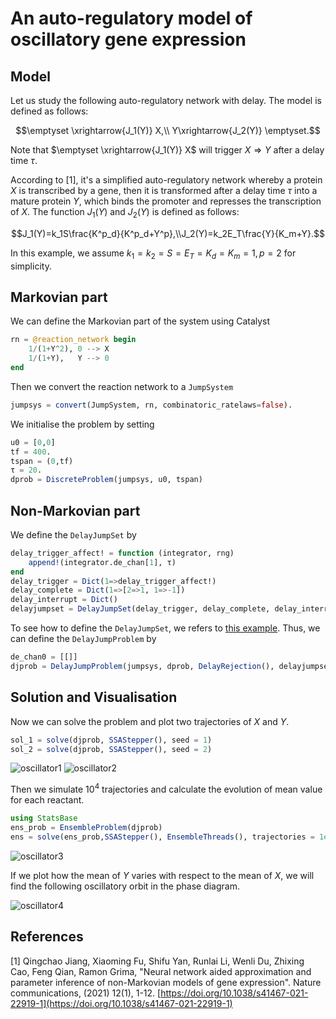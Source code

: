 # An auto-regulatory model of oscillatory gene expression
## Model
Let us study the following auto-regulatory network with delay. The model is defined as follows:
```math
\emptyset \xrightarrow{J_1(Y)} X,\\
 Y\xrightarrow{J_2(Y)} \emptyset.
```
Note that $\emptyset \xrightarrow{J_1(Y)} X$ will trigger $X\Rightarrow Y$ after a delay time $\tau$. 

According to [1], it's a simplified auto-regulatory network whereby a protein $X$ is transcribed by a gene, then it is transformed after a delay time $\tau$ into a mature protein $Y$, which binds the promoter and represses the transcription of $X$. The function $J_1(Y)$ and $J_2(Y)$ is defined as follows:
```math
J_1(Y)=k_1S\frac{K^p_d}{K^p_d+Y^p},\\J_2(Y)=k_2E_T\frac{Y}{K_m+Y}.
```
In this example, we assume $k_1=k_2=S=E_T=K_d=K_m=1, p =2$ for simplicity.

## Markovian part
We can define the Markovian part of the system using Catalyst
```julia
rn = @reaction_network begin
    1/(1+Y^2), 0 --> X
    1/(1+Y),   Y --> 0
end
```
Then we convert the reaction network to a `JumpSystem`
```julia
jumpsys = convert(JumpSystem, rn, combinatoric_ratelaws=false).
```
We initialise the problem by setting
```julia
u0 = [0,0]
tf = 400.
tspan = (0,tf)
τ = 20.
dprob = DiscreteProblem(jumpsys, u0, tspan)
```
## Non-Markovian part
We define the `DelayJumpSet` by
```julia
delay_trigger_affect! = function (integrator, rng)
    append!(integrator.de_chan[1], τ)
end
delay_trigger = Dict(1=>delay_trigger_affect!)
delay_complete = Dict(1=>[2=>1, 1=>-1])
delay_interrupt = Dict()
delayjumpset = DelayJumpSet(delay_trigger, delay_complete, delay_interrupt)
```
To see how to define the `DelayJumpSet`, we refers to [this example](tutorials.md).
Thus, we can define the `DelayJumpProblem` by 
```julia
de_chan0 = [[]]
djprob = DelayJumpProblem(jumpsys, dprob, DelayRejection(), delayjumpset, de_chan0, save_positions=(true,true)).
```
## Solution and Visualisation
Now we can solve the problem and plot two trajectories of $X$ and $Y$.
```julia
sol_1 = solve(djprob, SSAStepper(), seed = 1)
sol_2 = solve(djprob, SSAStepper(), seed = 2)
```
![oscillator1](../assets/oscillator1.svg)
![oscillator2](../assets/oscillator2.svg)

Then we simulate $10^4$ trajectories and calculate the evolution of mean value for each reactant.
```julia
using StatsBase
ens_prob = EnsembleProblem(djprob)
ens = solve(ens_prob,SSAStepper(), EnsembleThreads(), trajectories = 1e4, saveat = .1)
```
![oscillator3](../assets/oscillator3.svg)

If we plot how the mean of $Y$ varies with respect to the mean of $X$, we will find the following oscillatory orbit in the phase diagram.

![oscillator4](../assets/oscillator4.gif)

## References

[1] Qingchao Jiang, Xiaoming Fu, Shifu Yan, Runlai Li, Wenli Du, Zhixing Cao, Feng Qian, Ramon Grima, "Neural network aided approximation and parameter inference of non-Markovian models of gene expression". Nature communications, (2021) 12(1), 1-12. [https://doi.org/10.1038/s41467-021-22919-1](https://doi.org/10.1038/s41467-021-22919-1)
